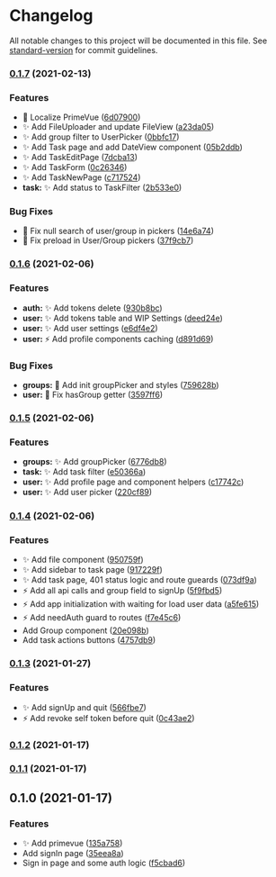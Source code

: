 # Changelog

All notable changes to this project will be documented in this file. See [standard-version](https://github.com/conventional-changelog/standard-version) for commit guidelines.

### [0.1.7](https://github.com/Kolobok12309/My-auth_front/compare/v0.1.6...v0.1.7) (2021-02-13)


### Features

* :lipstick: Localize PrimeVue ([6d07900](https://github.com/Kolobok12309/My-auth_front/commit/6d07900baeefc934ebc01530f412b151e5717eb0))
* :sparkles: Add FileUploader and update FileView ([a23da05](https://github.com/Kolobok12309/My-auth_front/commit/a23da05d8b78941e932dd9693a06c1a49d352843))
* :sparkles: Add group filter to UserPicker ([0bbfc17](https://github.com/Kolobok12309/My-auth_front/commit/0bbfc17e777abf2f23e040bf049661186ac4b423))
* :sparkles: Add Task page and add DateView component ([05b2ddb](https://github.com/Kolobok12309/My-auth_front/commit/05b2ddb3c4731a1e66adcaa073db7fc178310b85))
* :sparkles: Add TaskEditPage ([7dcba13](https://github.com/Kolobok12309/My-auth_front/commit/7dcba139dd06207ae603bb390b2a8c8b8e262b63))
* :sparkles: Add TaskForm ([0c26346](https://github.com/Kolobok12309/My-auth_front/commit/0c26346dbe72a0146c51a1e727581adced32f4f2))
* :sparkles: Add TaskNewPage ([c717524](https://github.com/Kolobok12309/My-auth_front/commit/c7175249e97412be127b42ac7cc6ec22bf2534b4))
* **task:** :sparkles: Add status to TaskFilter ([2b533e0](https://github.com/Kolobok12309/My-auth_front/commit/2b533e0264ae404bc9632c821a7d1f3b6d94611a))


### Bug Fixes

* :bug: Fix null search of user/group in pickers ([14e6a74](https://github.com/Kolobok12309/My-auth_front/commit/14e6a7468bb8df845749efd626fce111a26e5125))
* :bug: Fix preload in User/Group pickers ([37f9cb7](https://github.com/Kolobok12309/My-auth_front/commit/37f9cb7f51b2d7e2c48a76319b243c590d886b99))

### [0.1.6](https://github.com/Kolobok12309/My-auth_front/compare/v0.1.5...v0.1.6) (2021-02-06)


### Features

* **auth:** :sparkles: Add tokens delete ([930b8bc](https://github.com/Kolobok12309/My-auth_front/commit/930b8bc8ce43211e0cc3e56262bdbf0346351fc7))
* **user:** :sparkles: Add tokens table and WIP Settings ([deed24e](https://github.com/Kolobok12309/My-auth_front/commit/deed24e70707e8efd2199a4a6484915db99d1c1f))
* **user:** :sparkles: Add user settings ([e6df4e2](https://github.com/Kolobok12309/My-auth_front/commit/e6df4e2c59306e544dfcd3b49b77eaed9aa73f14))
* **user:** :zap: Add profile components caching ([d891d69](https://github.com/Kolobok12309/My-auth_front/commit/d891d69e7d95d51211e4d409ee07e706f7fcc6e4))


### Bug Fixes

* **groups:** :bug: Add init groupPicker and styles ([759628b](https://github.com/Kolobok12309/My-auth_front/commit/759628babf8d427fd4fb48d27197644e3ab8e604))
* **user:** :bug: Fix hasGroup getter ([3597ff6](https://github.com/Kolobok12309/My-auth_front/commit/3597ff64d443fda5cab7d25527e4a1f74baffe61))

### [0.1.5](https://github.com/Kolobok12309/My-auth_front/compare/v0.1.4...v0.1.5) (2021-02-06)


### Features

* **groups:** :sparkles: Add groupPicker ([6776db8](https://github.com/Kolobok12309/My-auth_front/commit/6776db8ca1c21cfc658890f7e9d5c29fd39dd33b))
* **task:** :sparkles: Add task filter ([e50366a](https://github.com/Kolobok12309/My-auth_front/commit/e50366aa18a6cd54e587a5fcb4e92519d899b052))
* **user:** :sparkles: Add profile page and component helpers ([c17742c](https://github.com/Kolobok12309/My-auth_front/commit/c17742ce54f075381690d8b9dec302c37f430be3))
* **user:** :sparkles: Add user picker ([220cf89](https://github.com/Kolobok12309/My-auth_front/commit/220cf8956f77f55a5fbd3ec6fd99fa6fe113aaf1))

### [0.1.4](https://github.com/Kolobok12309/My-auth_front/compare/v0.1.3...v0.1.4) (2021-02-06)


### Features

* :sparkles: Add file component ([950759f](https://github.com/Kolobok12309/My-auth_front/commit/950759fb92d2f703923e474d8c5bc5ebfa6ee1a8))
* :sparkles: Add sidebar to task page ([917229f](https://github.com/Kolobok12309/My-auth_front/commit/917229fb3aaa09dbab341b02a3fa6606f8930c18))
* :sparkles: Add task page, 401 status logic and route gueards ([073df9a](https://github.com/Kolobok12309/My-auth_front/commit/073df9acc5be0c8690e3ee3ea21e93f24a4f660a))
* :zap: Add all api calls and group field to signUp ([5f9fbd5](https://github.com/Kolobok12309/My-auth_front/commit/5f9fbd51f3a416c25587c9550f2039612a0b967b))
* :zap: Add app initialization with waiting for load user data ([a5fe615](https://github.com/Kolobok12309/My-auth_front/commit/a5fe6155ec9f6861a68731da6911e1aebeacae27))
* :zap: Add needAuth guard to routes ([f7e45c6](https://github.com/Kolobok12309/My-auth_front/commit/f7e45c63ceed68014747f26f6fa3ac0d7be21643))
* Add Group component ([20e098b](https://github.com/Kolobok12309/My-auth_front/commit/20e098b35ecc1168055889b111b6b04cd80716d8))
* Add task actions buttons ([4757db9](https://github.com/Kolobok12309/My-auth_front/commit/4757db9c16a2e8b09d7629494022668b70881d49))

### [0.1.3](https://github.com/Kolobok12309/My-auth_front/compare/v0.1.2...v0.1.3) (2021-01-27)


### Features

* :sparkles: Add signUp and quit ([566fbe7](https://github.com/Kolobok12309/My-auth_front/commit/566fbe782643ac1bf8066e2e6379045ed10236da))
* :zap: Add revoke self token before quit ([0c43ae2](https://github.com/Kolobok12309/My-auth_front/commit/0c43ae20b3d9807eefa5629103e00fc3d3b7cdb1))

### [0.1.2](https://github.com/Kolobok12309/My-auth_front/compare/v0.1.1...v0.1.2) (2021-01-17)

### [0.1.1](https://github.com/Kolobok12309/My-auth_front/compare/v0.1.0...v0.1.1) (2021-01-17)

## 0.1.0 (2021-01-17)


### Features

* :sparkles: Add primevue ([135a758](https://github.com/Kolobok12309/My-auth_front/commit/135a758c3d61cfdbe768f979fc8473008db7a34a))
* Add signIn page ([35eea8a](https://github.com/Kolobok12309/My-auth_front/commit/35eea8a57fd0401b2839c8e2611167ea310f29c4))
* Sign in page and some auth logic ([f5cbad6](https://github.com/Kolobok12309/My-auth_front/commit/f5cbad6cade321b66897d9030f31554559196e5d))

